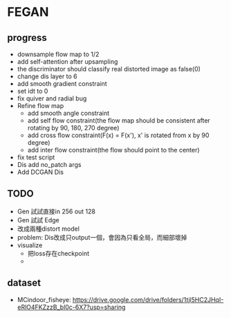 # FEGAN
## progress
- downsample flow map to 1/2
- add self-attention after upsampling
- the discriminator should classify real distorted image as false(0)
- change dis layer to 6
- add smooth gradient constraint
- set idt to 0
- fix quiver and radial bug
- Refine flow map
  - add smooth angle constraint
  - add self flow constraint(the flow map should be consistent after rotating by 90, 180, 270 degree)
  - add cross flow constraint(F(x) = F(x'), x' is rotated from x by 90 degree)
  - add inter flow constraint(the flow should point to the center)
- fix test script
- Dis add no_patch args
- Add DCGAN Dis
## TODO
- Gen 試試直接in 256 out 128
- Gen 試試 Edge
- 改成兩種distort model
- problem: Dis改成只output一個，會因為只看全局，而細部壞掉
- visualize
  - 把loss存在checkpoint
  - 
## dataset
- MCindoor_fisheye: https://drive.google.com/drive/folders/1tjl5HC2JHqI-eRlO4FKZzzB_bl0c-6X7?usp=sharing